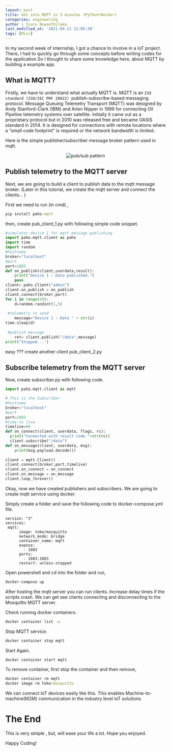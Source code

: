 ```yaml
---
layout: post
title: Get into MQTT in 3 minutes (Python+Docker)  
categories: engineering
author : Isuru Nuwanthilaka
last_modified_at: '2021-04-11 21:05:20'
tags: [Misc]
---
```


In my second week of internship, I got a chance to involve in a IoT project. There, I had to quickly go through some concepts before writing codes for the application.So I thought to share some knowledge here, about MQTT by building a example app.

## What is MQTT?

Firstly, we have to understand what actually MQTT is. MQTT is an `ISO standard (ISO/IEC PRF 20922) `publish-subscribe-based messaging protocol. Message Queuing Telemetry Transport (MQTT) was designed by Andy Stanford-Clark (IBM) and Arlen Nipper in 1999 for connecting Oil Pipeline telemetry systems over satellite. Initially it came out as a proprietary protocol but in 2010 was released free and became OASIS standard in 2014. It is designed for connections with remote locations where a “small code footprint” is required or the network bandwidth is limited.

Here is the simple publisher/subscriber message broker pattern used in mqtt.

<p align="center">
<img src="{{ site.url }}/assets/img/pub-sub.png"
     alt="pub/sub pattern"
     style="float: center;" />
</p>


## Publish telemetry to the MQTT server

Next, we are going to build a client to publish data to the mqtt message broker. (Later in this tutorial, we create the mqtt server and connect the clients… )

First we need to run (in cmd) ,

```cmd
pip install paho-mqtt
```

then, create pub_client_1.py with following simple code snippet.

```python
#simulator device 1 for mqtt message publishing
import paho.mqtt.client as paho
import time
import random
#hostname
broker="localhost"
#port
port=1883
def on_publish(client,userdata,result):
    print("Device 1 : Data published.")
    pass
client= paho.Client("admin")
client.on_publish = on_publish
client.connect(broker,port)
for i in range(20):
    d=random.randint(1,5)
    
 #telemetry to send 
    message="Device 1 : Data " + str(i)
time.sleep(d)
    
 #publish message
    ret= client.publish("/data",message)
print("Stopped...")
```

easy ??? create another client pub_client_2.py

## Subscribe telemetry from the MQTT server

Now, create subscriber.py with following code.

```python
import paho.mqtt.client as mqtt

# This is the Subscriber
#hostname
broker="localhost"
#port
port=1883
#time to live
timelive=60
def on_connect(client, userdata, flags, rc):
  print("Connected with result code "+str(rc))
  client.subscribe("/data")
def on_message(client, userdata, msg):
    print(msg.payload.decode())
    
client = mqtt.Client()
client.connect(broker,port,timelive)
client.on_connect = on_connect
client.on_message = on_message
client.loop_forever()
```

Okay, now we have created publishers and subscribers. We are going to create mqtt service using docker.

Simply create a folder and save the following code to docker-compose.yml file.

```docker-compose
version: "3"
services:
 mqtt:
      image: toke/mosquitto
      network_mode: bridge
      container_name: mqtt
      expose:
        - 1883
      ports:
        - 1883:1883
      restart: unless-stopped
```

Open powershell and cd into the folder and run,

```cmd
docker-compose up
```

After hosting the mqtt server you can run clients. Increase delay times if the scripts crash. We can get see clients connecting and disconnecting to the Mosquitto MQTT server.

Check running docker containers.

```cmd
docker container list -a
```

Stop MQTT service.

```cmd
docker container stop mqtt
```

Start Again.

```cmd
docker container start mqtt
```

To remove container, first stop the container and then remove,

```cmd
docker container rm mqtt
docker image rm toke/mosquitto
```

We can connect IoT devices easily like this. This enables Machine-to-machine(M2M) communication in the industry level IoT solutions.

# The End

This is very simple , but, will ease your life a lot. Hope you enjoyed.

Happy Coding!